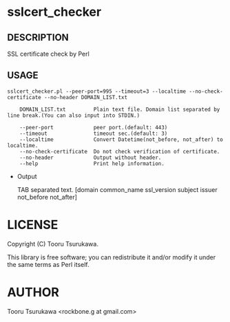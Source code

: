 # sslcert_checker

## DESCRIPTION

SSL certificate check by Perl

## USAGE

    sslcert_checker.pl --peer-port=995 --timeout=3 --localtime --no-check-certificate --no-header DOMAIN_LIST.txt
    
        DOMAIN_LIST.txt         Plain text file. Domain list separated by line break.(You can also input into STDIN.)
    
        --peer-port             peer port.(default: 443)
        --timeout               timeout sec.(default: 3)
        --localtime             Convert Datetime(not_before, not_after) to localtime.
        --no-check-certificate  Do not check verification of certificate.
        --no-header             Output without header.
        --help                  Print help information.

- Output

    TAB separated text.
    [domain common_name ssl_version subject issuer not_before not_after]

# LICENSE

Copyright (C) Tooru Tsurukawa.

This library is free software; you can redistribute it and/or modify
it under the same terms as Perl itself.

# AUTHOR

Tooru Tsurukawa <rockbone.g at gmail.com>

